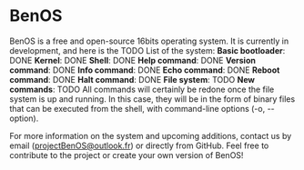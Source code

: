 # BenOS
BenOS is a free and open-source 16bits operating system.
It is currently in development, and here is the TODO List of the system:
**Basic bootloader**: DONE
**Kernel**: DONE
**Shell**: DONE
**Help command**: DONE
**Version command**: DONE
**Info command**: DONE
**Echo command**: DONE
**Reboot command**: DONE
**Halt command**: DONE
**File system**: TODO
**New commands**: TODO
All commands will certainly be redone once the file system is up and running. In this case, they will be in the form of binary files that can be executed from the shell, with command-line options (-o, --option).

For more information on the system and upcoming additions, contact us by email (projectBenOS@outlook.fr) or directly from GitHub. Feel free to contribute to the project or create your own version of BenOS!
